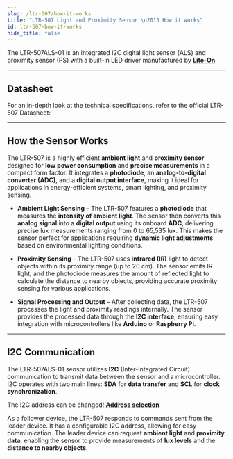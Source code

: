 ```yaml
---
slug: /ltr-507/how-it-works
title: "LTR-507 Light and Proximity Sensor \u2013 How it works"
id: ltr-507-how-it-works
hide_title: false
---
```

The LTR-507ALS-01 is an integrated I2C digital light sensor (ALS) and proximity sensor (PS) with a built-in LED driver manufactured by [**Lite-On**](https://optoelectronics.liteon.com/en-global/led/LED-Component).

<CenteredImage src="/img/ltr-507/ltr-507onboard.png" alt="ltr-507 sensor on board" caption="LTR-507 sensor on board" width="500px" />

---

## Datasheet

For an in-depth look at the technical specifications, refer to the official LTR-507 Datasheet:

<QuickLink  
  title="LTR-507 Datasheet"  
  description="Detailed technical documentation for the LTR-507 sensor"  
  url="https://soldered.com/productdata/2022/03/Soldered_LTR-507ALS_datasheet.pdf"  
/>

---

## How the Sensor Works

The LTR-507 is a highly efficient **ambient light** and **proximity sensor** designed for **low power consumption** and **precise measurements** in a compact form factor. It integrates a **photodiode**, an **analog-to-digital converter (ADC)**, and a **digital output interface**, making it ideal for applications in energy-efficient systems, smart lighting, and proximity sensing.

- **Ambient Light Sensing** – The LTR-507 features a **photodiode** that measures the **intensity of ambient light**. The sensor then converts this **analog signal** into a **digital output** using its onboard **ADC**, delivering precise lux measurements ranging from 0 to 65,535 lux. This makes the sensor perfect for applications requiring **dynamic light adjustments** based on environmental lighting conditions.
  
- **Proximity Sensing** – The LTR-507 uses **infrared (IR)** light to detect objects within its proximity range (up to 20 cm). The sensor emits IR light, and the photodiode measures the amount of reflected light to calculate the distance to nearby objects, providing accurate proximity sensing for various applications.

- **Signal Processing and Output** – After collecting data, the LTR-507 processes the light and proximity readings internally. The sensor provides the processed data through the **I2C interface**, ensuring easy integration with microcontrollers like **Arduino** or **Raspberry Pi**.

---

## I2C Communication

The LTR-507ALS-01 sensor utilizes **I2C** (Inter-Integrated Circuit) communication to transmit data between the sensor and a microcontroller. I2C operates with two main lines: **SDA** for **data transfer** and **SCL** for **clock synchronization**.

<InfoBox>The I2C address can be changed! [**Address selection**](/ltr-507/hardware#address-selection/)</InfoBox>

As a follower device, the LTR-507 responds to commands sent from the leader device. It has a configurable I2C address, allowing for easy communication. The leader device can request **ambient light** and **proximity data**, enabling the sensor to provide measurements of **lux levels** and the **distance to nearby objects**.
